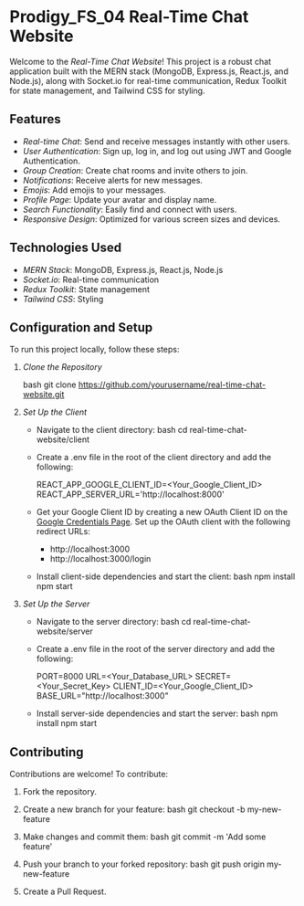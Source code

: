 # Prodigy_FS_04 Real-Time Chat Website

Welcome to the *Real-Time Chat Website*! This project is a robust chat application built with the MERN stack (MongoDB, Express.js, React.js, and Node.js), along with Socket.io for real-time communication, Redux Toolkit for state management, and Tailwind CSS for styling.

## Features

- *Real-time Chat*: Send and receive messages instantly with other users.
- *User Authentication*: Sign up, log in, and log out using JWT and Google Authentication.
- *Group Creation*: Create chat rooms and invite others to join.
- *Notifications*: Receive alerts for new messages.
- *Emojis*: Add emojis to your messages.
- *Profile Page*: Update your avatar and display name.
- *Search Functionality*: Easily find and connect with users.
- *Responsive Design*: Optimized for various screen sizes and devices.

## Technologies Used

- *MERN Stack*: MongoDB, Express.js, React.js, Node.js
- *Socket.io*: Real-time communication
- *Redux Toolkit*: State management
- *Tailwind CSS*: Styling

## Configuration and Setup

To run this project locally, follow these steps:

1. *Clone the Repository*

   bash
   git clone https://github.com/yourusername/real-time-chat-website.git
   

2. *Set Up the Client*

   - Navigate to the client directory:
     bash
     cd real-time-chat-website/client
     

   - Create a .env file in the root of the client directory and add the following:
     
     REACT_APP_GOOGLE_CLIENT_ID=<Your_Google_Client_ID>
     REACT_APP_SERVER_URL='http://localhost:8000'
     

   - Get your Google Client ID by creating a new OAuth Client ID on the [Google Credentials Page](https://console.developers.google.com/apis/credentials). Set up the OAuth client with the following redirect URLs:
     - http://localhost:3000
     - http://localhost:3000/login

   - Install client-side dependencies and start the client:
     bash
     npm install
     npm start
     

3. *Set Up the Server*

   - Navigate to the server directory:
     bash
     cd real-time-chat-website/server
     

   - Create a .env file in the root of the server directory and add the following:
     
     PORT=8000
     URL=<Your_Database_URL>
     SECRET=<Your_Secret_Key>
     CLIENT_ID=<Your_Google_Client_ID>
     BASE_URL="http://localhost:3000"
     

   - Install server-side dependencies and start the server:
     bash
     npm install
     npm start
     

## Contributing

Contributions are welcome! To contribute:

1. Fork the repository.
2. Create a new branch for your feature:
   bash
   git checkout -b my-new-feature
   
3. Make changes and commit them:
   bash
   git commit -m 'Add some feature'
   
4. Push your branch to your forked repository:
   bash
   git push origin my-new-feature
   
5. Create a Pull Request.
